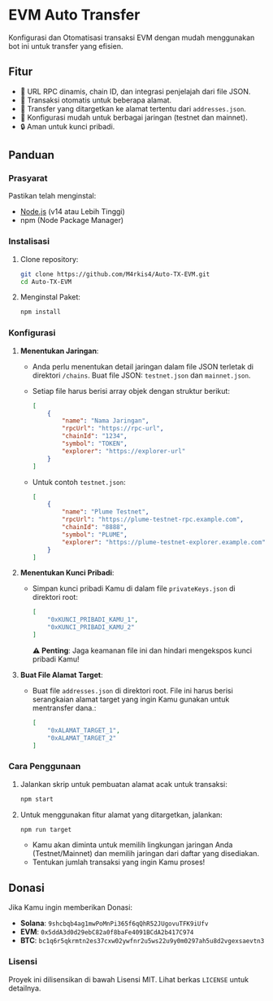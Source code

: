 # EVM Auto Transfer

Konfigurasi dan Otomatisasi transaksi EVM dengan mudah menggunakan bot ini untuk transfer yang efisien.

## Fitur

- 📡 URL RPC dinamis, chain ID, dan integrasi penjelajah dari file JSON.
- 🔄 Transaksi otomatis untuk beberapa alamat.
- 🎯 Transfer yang ditargetkan ke alamat tertentu dari `addresses.json`.
- 🚀 Konfigurasi mudah untuk berbagai jaringan (testnet dan mainnet).
- 🔒 Aman untuk kunci pribadi.

## Panduan

### Prasyarat

Pastikan telah menginstal:

- [Node.js](https://nodejs.org/) (v14 atau Lebih Tinggi)
- npm (Node Package Manager)

### Instalisasi

1. Clone repository:

   ```bash
   git clone https://github.com/M4rkis4/Auto-TX-EVM.git
   cd Auto-TX-EVM
   ```

2. Menginstal Paket:

   ```bash
   npm install
   ```

### Konfigurasi

1. **Menentukan Jaringan**:

   - Anda perlu menentukan detail jaringan dalam file JSON terletak di direktori `/chains`. Buat file JSON: `testnet.json` dan `mainnet.json`.
   - Setiap file harus berisi array objek dengan struktur berikut:

     ```json
     [
         {
             "name": "Nama Jaringan",
             "rpcUrl": "https://rpc-url",
             "chainId": "1234",
             "symbol": "TOKEN",
             "explorer": "https://explorer-url"
         }
     ]
     ```

   - Untuk contoh `testnet.json`:

     ```json
     [
         {
             "name": "Plume Testnet",
             "rpcUrl": "https://plume-testnet-rpc.example.com",
             "chainId": "8888",
             "symbol": "PLUME",
             "explorer": "https://plume-testnet-explorer.example.com"
         }
     ]
     ```

2. **Menentukan Kunci Pribadi**:

   - Simpan kunci pribadi Kamu di dalam file `privateKeys.json` di direktori root:

     ```json
     [
         "0xKUNCI_PRIBADI_KAMU_1",
         "0xKUNCI_PRIBADI_KAMU_2"
     ]
     ```

     **⚠️ Penting**: Jaga keamanan file ini dan hindari mengekspos kunci pribadi Kamu!

3. **Buat File Alamat Target**:

   - Buat file `addresses.json` di direktori root. File ini harus berisi serangkaian alamat target yang ingin Kamu gunakan untuk mentransfer dana.:

     ```json
     [
         "0xALAMAT_TARGET_1",
         "0xALAMAT_TARGET_2"
     ]
     ```

### Cara Penggunaan

1. Jalankan skrip untuk pembuatan alamat acak untuk transaksi:

   ```bash
   npm start
   ```

2. Untuk menggunakan fitur alamat yang ditargetkan, jalankan:

   ```bash
   npm run target
   ```

   - Kamu akan diminta untuk memilih lingkungan jaringan Anda (Testnet/Mainnet) dan memilih jaringan dari daftar yang disediakan.
   - Tentukan jumlah transaksi yang ingin Kamu proses!

## Donasi

Jika Kamu ingin memberikan Donasi:

- **Solana**: `9shcbqb4ag1mwPoMnPi365f6qQhR52JUgovuTFK9iUfv`
- **EVM**: `0x5ddA3d0d29ebC82a0f8baFe4091BCdA2b417C974`
- **BTC**: `bc1q6r5qkrmtn2es37cxw02ywfnr2u5ws22u9y0m0297ah5u8d2vgexsaevtn3`

### Lisensi

Proyek ini dilisensikan di bawah Lisensi MIT. Lihat berkas `LICENSE` untuk detailnya.
